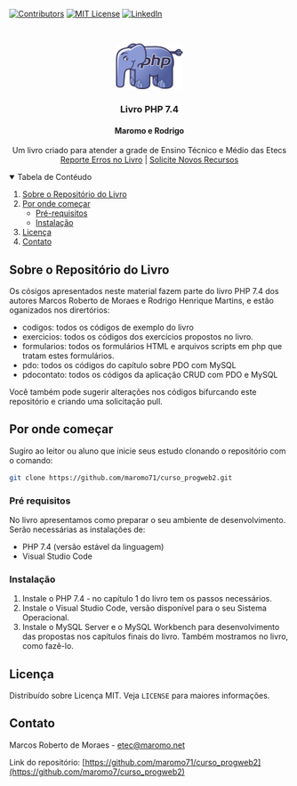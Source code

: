 <!-- PROJECT SHIELDS -->
<!--
*** I'm using markdown "reference style" links for readability.
*** Reference links are enclosed in brackets [ ] instead of parentheses ( ).
*** See the bottom of this document for the declaration of the reference variables
*** for contributors-url, forks-url, etc. This is an optional, concise syntax you may use.
*** https://www.markdownguide.org/basic-syntax/#reference-style-links
-->

[![Contributors][contributors-shield]][contributors-url] 
[![MIT License][license-shield]][license-url]
[![LinkedIn][linkedin-shield]][linkedin-url]



<!-- PROJECT LOGO -->
<br />
<p align="center">
  <a href="https://github.com/maromo71/curso_progweb2">
    <img src="icons/elePHPant.png" alt="Logo" width="120" height="82">
  </a>

  <h3 align="center">Livro PHP 7.4</h3>
  <h4 align="center">Maromo e Rodrigo</h4>

  <p align="center">
    Um livro criado para atender a grade de Ensino Técnico e Médio das Etecs
    <br />
    <a href="https://github.com/maromo71/curso_progweb2/issues">Reporte Erros no Livro</a>
    | 
    <a href="https://github.com/maromo71/curso_progweb2/issues">Solicite Novos Recursos</a>
 </p>
</p>



<!-- TABLE OF CONTENTS -->
<details open="open">
  <summary>Tabela de Contéudo</summary>
  <ol>
    <li>
      <a href="#sobre-o-repositório-do-livro">Sobre o Repositório do Livro</a>
    </li>
    <li>
      <a href="#por-onde-começar">Por onde começar</a>
      <ul>
        <li><a href="#pré-requisitos">Pré-requisitos</a></li>
        <li><a href="#instalação">Instalação</a></li>
      </ul>
    </li>
    <li><a href="#licença">Licença</a></li>
    <li><a href="#contato">Contato</a></li>
  </ol>
</details>



<!-- ABOUT THE PROJECT -->
## Sobre o Repositório do Livro

Os cósigos apresentados neste material fazem parte do livro PHP 7.4 dos autores Marcos Roberto de Moraes e Rodrigo Henrique Martins, e estão oganizados nos dirertórios:
* codigos: todos os códigos de exemplo do livro
* exercicios: todos os códigos dos exercícios propostos no livro.
* formularios: todos os formulários HTML e arquivos scripts em php que tratam estes formulários.
* pdo: todos os códigos do capítulo sobre PDO com MySQL
* pdocontato: todos os códigos da aplicação CRUD com PDO e MySQL


Você também pode sugerir alterações nos códigos bifurcando este repositório e criando uma solicitação pull.


<!-- GETTING STARTED -->
## Por onde começar

Sugiro ao leitor ou aluno que inicie seus estudo clonando o repositório com o comando:
```sh
git clone https://github.com/maromo71/curso_progweb2.git
```

### Pré requisitos

No livro apresentamos como preparar o seu ambiente de desenvolvimento. Serão necessárias as instalações de:
* PHP 7.4 (versão estável da linguagem)
* Visual Studio Code


### Instalação

1. Instale o PHP 7.4 - no capítulo 1 do livro tem os passos necessários.
2. Instale o Visual Studio Code, versão disponível para o seu Sistema Operacional.
3. Instale o MySQL Server e o MySQL Workbench para desenvolvimento das propostas nos capítulos finais do livro. Também mostramos no livro, como fazê-lo.


<!-- LICENSE -->
## Licença

Distribuído sobre Licença MIT. Veja `LICENSE` para maiores informações.



<!-- CONTACT -->
## Contato

Marcos Roberto de Moraes - etec@maromo.net

Link do repositório: [https://github.com/maromo71/curso_progweb2](https://github.com/maromo7/curso_progweb2)





<!-- MARKDOWN LINKS & IMAGES -->
<!-- https://www.markdownguide.org/basic-syntax/#reference-style-links -->
[contributors-shield]: https://img.shields.io/github/contributors/othneildrew/Best-README-Template.svg?style=for-the-badge
[contributors-url]: https://github.com/maromo71/curso_progweb2/graphs/contributors
[forks-shield]: https://img.shields.io/github/forks/othneildrew/Best-README-Template.svg?style=for-the-badge
[forks-url]: https://github.com/othneildrew/Best-README-Template/network/members
[stars-shield]: https://img.shields.io/github/stars/othneildrew/Best-README-Template.svg?style=for-the-badge
[stars-url]: https://github.com/othneildrew/Best-README-Template/stargazers
[issues-shield]: https://img.shields.io/github/issues/othneildrew/Best-README-Template.svg?style=for-the-badge
[issues-url]: https://github.com/othneildrew/Best-README-Template/issues
[license-shield]: https://img.shields.io/github/license/othneildrew/Best-README-Template.svg?style=for-the-badge
[license-url]: https://github.com/maromo71/curso_progweb2/blob/master/licence
[linkedin-shield]: https://img.shields.io/badge/-LinkedIn-black.svg?style=for-the-badge&logo=linkedin&colorB=555
[linkedin-url]: https://linkedin.com/in/othneildrew
[product-screenshot]: images/screenshot.png

